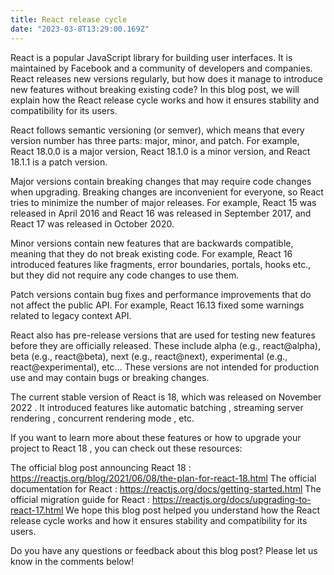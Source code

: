 ```yaml
---
title: React release cycle
date: "2023-03-8T13:29:00.169Z"
---
```


React is a popular JavaScript library for building user interfaces. It is maintained by Facebook and a community of developers and companies. React releases new versions regularly, but how does it manage to introduce new features without breaking existing code? In this blog post, we will explain how the React release cycle works and how it ensures stability and compatibility for its users.

React follows semantic versioning (or semver), which means that every version number has three parts: major, minor, and patch. For example, React 18.0.0 is a major version, React 18.1.0 is a minor version, and React 18.1.1 is a patch version.

Major versions contain breaking changes that may require code changes when upgrading. Breaking changes are inconvenient for everyone, so React tries to minimize the number of major releases. For example, React 15 was released in April 2016 and React 16 was released in September 2017, and React 17 was released in October 2020.

Minor versions contain new features that are backwards compatible, meaning that they do not break existing code. For example, React 16 introduced features like fragments, error boundaries, portals, hooks etc., but they did not require any code changes to use them.

Patch versions contain bug fixes and performance improvements that do not affect the public API. For example, React 16.13 fixed some warnings related to legacy context API.

React also has pre-release versions that are used for testing new features before they are officially released. These include alpha (e.g., react@alpha), beta (e.g., react@beta), next (e.g., react@next), experimental (e.g., react@experimental), etc… These versions are not intended for production use and may contain bugs or breaking changes.

The current stable version of React is 18, which was released on November 2022 . It introduced features like automatic batching , streaming server rendering , concurrent rendering mode , etc.

If you want to learn more about these features or how to upgrade your project to React 18 , you can check out these resources:

The official blog post announcing React 18 : https://reactjs.org/blog/2021/06/08/the-plan-for-react-18.html
The official documentation for React : https://reactjs.org/docs/getting-started.html
The official migration guide for React : https://reactjs.org/docs/upgrading-to-react-17.html
We hope this blog post helped you understand how the React release cycle works and how it ensures stability and compatibility for its users.

Do you have any questions or feedback about this blog post? Please let us know in the comments below!
